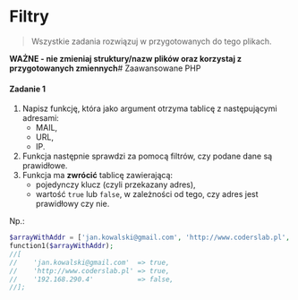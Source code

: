 #  Filtry

> Wszystkie zadania rozwiązuj w przygotowanych do tego plikach.

**WAŻNE -  nie zmieniaj struktury/nazw plików oraz korzystaj z przygotowanych zmiennych**# Zaawansowane PHP

#### Zadanie 1

1. Napisz funkcję, która jako argument otrzyma tablicę z następującymi adresami:
   * MAIL,
   * URL,
   * IP.
2. Funkcja następnie sprawdzi za pomocą filtrów, czy podane dane są prawidłowe.
3. Funkcja ma **zwrócić** tablicę zawierającą:
   * pojedynczy klucz (czyli przekazany adres),
   * wartość ```true``` lub ```false```, w zależności od tego, czy adres jest prawidłowy czy nie.
   
Np.:

```php
$arrayWithAddr = ['jan.kowalski@gmail.com', 'http://www.coderslab.pl', '192.168.290.4'];
function1($arrayWithAddr);
//[
//    'jan.kowalski@gmail.com'  => true,
//    'http://www.coderslab.pl' => true,
//    '192.168.290.4'           => false,
//];
```
